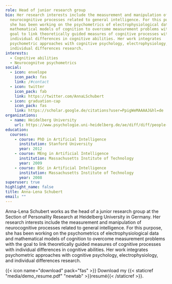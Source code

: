 ```yaml
---
role: Head of junior research group
bio: Her research interests include the measurement and manipulation of
  neurocognitive processes related to general intelligence. For this purpose,
  she has been working on the psychometrics of electrophysiological data and
  mathematical models of cognition to overcome measurement problems with the
  goal to link theoretically guided measures of cognitive processes with
  individual differences in cognitive abilities. Her work integrates
  psychometric approaches with cognitive psychology, electrophysiology, and
  individual differences research.
interests:
  - Cognitive abilities
  - Neurocognitve psychometrics
social:
  - icon: envelope
    icon_pack: fas
    link: /#contact
  - icon: twitter
    icon_pack: fab
    link: https://twitter.com/AnnaLSchubert
  - icon: graduation-cap
    icon_pack: fas
    link: https://scholar.google.de/citations?user=PpigWeMAAAAJ&hl=de
organizations:
  - name: Heidelberg University
    url: https://www.psychologie.uni-heidelberg.de/ae/diff/diff/people-schubert.html
education:
  courses:
    - course: PhD in Artificial Intelligence
      institution: Stanford University
      year: 2012
    - course: MEng in Artificial Intelligence
      institution: Massachusetts Institute of Technology
      year: 2009
    - course: BSc in Artificial Intelligence
      institution: Massachusetts Institute of Technology
      year: 2008
superuser: true
highlight_name: false
title: Anna-Lena Schubert
email: ""
---
```


Anna-Lena Schubert works as the head of a junior research group at the Section of Personality Research at Heidelberg University in Germany. Her research interests include the measurement and manipulation of neurocognitive processes related to general intelligence. For this purpose, she has been working on the psychometrics of electrophysiological data and mathematical models of cognition to overcome measurement problems with the goal to link theoretically guided measures of cognitive processes with individual differences in cognitive abilities. Her work integrates psychometric approaches with cognitive psychology, electrophysiology, and individual differences research.

{{< icon name="download" pack="fas" >}} Download my {{< staticref "media/demo_resume.pdf" "newtab" >}}resumé{{< /staticref >}}.
